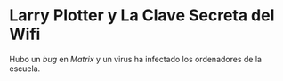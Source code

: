 # Larry Plotter y La Clave Secreta del Wifi

Hubo un *bug* en *Matrix* y un virus ha infectado los ordenadores de la escuela.
